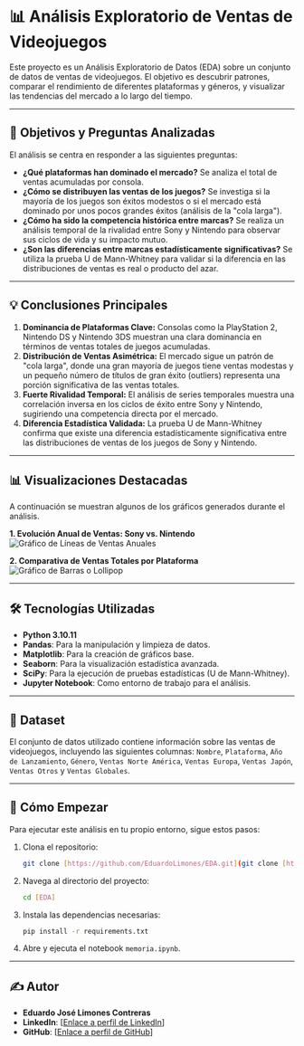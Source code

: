 # 📊 Análisis Exploratorio de Ventas de Videojuegos

Este proyecto es un Análisis Exploratorio de Datos (EDA) sobre un conjunto de datos de ventas de videojuegos. El objetivo es descubrir patrones, comparar el rendimiento de diferentes plataformas y géneros, y visualizar las tendencias del mercado a lo largo del tiempo.

---

## 🎯 Objetivos y Preguntas Analizadas

El análisis se centra en responder a las siguientes preguntas:

* **¿Qué plataformas han dominado el mercado?** Se analiza el total de ventas acumuladas por consola.
* **¿Cómo se distribuyen las ventas de los juegos?** Se investiga si la mayoría de los juegos son éxitos modestos o si el mercado está dominado por unos pocos grandes éxitos (análisis de la "cola larga").
* **¿Cómo ha sido la competencia histórica entre marcas?** Se realiza un análisis temporal de la rivalidad entre Sony y Nintendo para observar sus ciclos de vida y su impacto mutuo.
* **¿Son las diferencias entre marcas estadísticamente significativas?** Se utiliza la prueba U de Mann-Whitney para validar si la diferencia en las distribuciones de ventas es real o producto del azar.

---

## 💡 Conclusiones Principales

1.  **Dominancia de Plataformas Clave:** Consolas como la PlayStation 2, Nintendo DS y Nintendo 3DS muestran una clara dominancia en términos de ventas totales de juegos acumuladas.
2.  **Distribución de Ventas Asimétrica:** El mercado sigue un patrón de "cola larga", donde una gran mayoría de juegos tiene ventas modestas y un pequeño número de títulos de gran éxito (outliers) representa una porción significativa de las ventas totales.
3.  **Fuerte Rivalidad Temporal:** El análisis de series temporales muestra una correlación inversa en los ciclos de éxito entre Sony y Nintendo, sugiriendo una competencia directa por el mercado.
4.  **Diferencia Estadística Validada:** La prueba U de Mann-Whitney confirma que existe una diferencia estadísticamente significativa entre las distribuciones de ventas de los juegos de Sony y Nintendo.

---

## 📊 Visualizaciones Destacadas

A continuación se muestran algunos de los gráficos generados durante el análisis.

**1. Evolución Anual de Ventas: Sony vs. Nintendo**
![Gráfico de Líneas de Ventas Anuales](C:\Users\eduar\Desktop\EDA\src\graficos\Graficolineal.png)

**2. Comparativa de Ventas Totales por Plataforma**
![Gráfico de Barras o Lollipop](C:\Users\eduar\Desktop\EDA\src\graficos\ventaconsolaslollipop.png)

---

## 🛠️ Tecnologías Utilizadas

* **Python 3.10.11**
* **Pandas**: Para la manipulación y limpieza de datos.
* **Matplotlib**: Para la creación de gráficos base.
* **Seaborn**: Para la visualización estadística avanzada.
* **SciPy**: Para la ejecución de pruebas estadísticas (U de Mann-Whitney).
* **Jupyter Notebook**: Como entorno de trabajo para el análisis.

---

## 💾 Dataset

El conjunto de datos utilizado contiene información sobre las ventas de videojuegos, incluyendo las siguientes columnas:
`Nombre`, `Plataforma`, `Año de Lanzamiento`, `Género`, `Ventas Norte América`, `Ventas Europa`, `Ventas Japón`, `Ventas Otros` y `Ventas Globales`.

---

## 🚀 Cómo Empezar

Para ejecutar este análisis en tu propio entorno, sigue estos pasos:

1.  Clona el repositorio:
    ```sh
    git clone [https://github.com/EduardoLimones/EDA.git](git clone [https://github.com/EduardoLimones/EDA.git])
    ```
2.  Navega al directorio del proyecto:
    ```sh
    cd [EDA]
    ```
3.  Instala las dependencias necesarias:
    ```sh
    pip install -r requirements.txt
    ```

4.  Abre y ejecuta el notebook `memoria.ipynb`.

---

## ✍️ Autor

* **Eduardo José Limones Contreras**
* **LinkedIn**: [[Enlace a perfil de LinkedIn](https://www.linkedin.com/in/eduardo-jos%C3%A9-limones-contreras-b1348677/)]
* **GitHub**: [[Enlace a  perfil de GitHub](https://github.com/EduardoLimones)]

